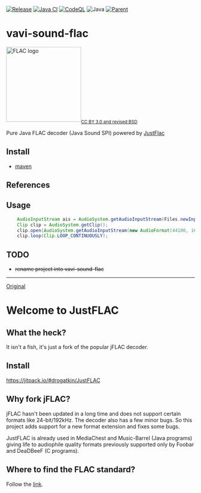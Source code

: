 [![Release](https://jitpack.io/v/umjammer/vavi-sound-flac.svg)](https://jitpack.io/#umjammer/vavi-sound-flac)
[![Java CI](https://github.com/umjammer/vavi-sound-flac/actions/workflows/maven.yml/badge.svg)](https://github.com/umjammer/vavi-sound-flac/actions/workflows/maven.yml)
[![CodeQL](https://github.com/umjammer/vavi-sound-flac/actions/workflows/codeql.yml/badge.svg)](https://github.com/umjammer/vavi-sound-flac/actions/workflows/codeql.yml)
![Java](https://img.shields.io/badge/Java-17-b07219)
[![Parent](https://img.shields.io/badge/Parent-vavi--sound--sandbox-pink)](https://github.com/umjammer/vavi-sound-sandbox)

# vavi-sound-flac

<img src="https://github.com/umjammer/vavi-image-avif/assets/493908/b3c1389e-e50e-402b-921c-1264f8adb117" width="200" alt="FLAC logo"/><sub><a href="https://wiki.xiph.org/XiphWiki:Copyrights">CC BY 3.0 and revised BSD</a></sub>

Pure Java FLAC decoder (Java Sound SPI) powered by [JustFlac](https://jitpack.io/#drogatkin/JustFLAC)

## Install

 * [maven](https://jitpack.io/#umjammer/vavi-sound-flac)

## References

## Usage

```java
    AudioInputStream ais = AudioSystem.getAudioInputStream(Files.newInputStream(Paths.get(flac)));
    Clip clip = AudioSystem.getClip();
    clip.open(AudioSystem.getAudioInputStream(new AudioFormat(44100, 16, 2, true, false), ais));
    clip.loop(Clip.LOOP_CONTINUOUSLY);
```

## TODO

 * ~~rename project into vavi-sound-flac~~

---

[Original](https://jitpack.io/#drogatkin/JustFLAC)

Welcome to JustFLAC
===================

What the heck?
--------------

It isn't a fish, it's just a fork of the popular jFLAC decoder. 

Install
-------

https://jitpack.io/#drogatkin/JustFLAC


Why fork jFLAC?
---------------

jFLAC hasn't been updated in a long time and does not support certain formats like 24-bit/192kHz.
The decoder also has a few minor bugs. So this project adds support for a new format extension
and fixes some bugs.

JustFLAC is already used in MediaChest and Music-Barrel (Java programs)
giving life to audiophile quality formats previously supported only by Foobar and DeaDBeeF (C programs).

Where to find the FLAC standard?
--------------------------------

Follow the [link](https://www.xiph.org/flac/format.html).
